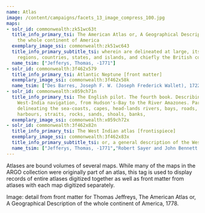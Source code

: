```yaml
---
name: Atlas
image: /content/campaigns/facets_13_image_compress_100.jpg
maps:
- solr_id: commonwealth:zk51wc63t
  title_info_primary_tsi: The American Atlas or, A Geographical Description of
    the whole continent of America
  exemplary_image_ssi: commonwealth:zk51wc643
  title_info_primary_subtitle_tsi: wherein are delineated at large, its several
    regions, countries, states, and islands, and chiefly the British colonies
  name_tsim: ["Jefferys, Thomas, -1771"]
- solr_id: commonwealth:3f462x579
  title_info_primary_tsi: Atlantic Neptune [front matter]
  exemplary_image_ssi: commonwealth:3f462x58k
  name_tsim: ["Des Barres, Joseph F. W. (Joseph Frederick Wallet), 1722-1824"]
- solr_id: commonwealth:x059ch71n
  title_info_primary_tsi: The English pilot. The fourth book. Describing the
    West-India navigation, from Hudson's-Bay to the River Amazones. Particulary
    delineating the sea-coasts, capes, head-lands rivers, bays, roads, havens,
    harbours, straits, rocks, sands, shoals, banks, 
  exemplary_image_ssi: commonwealth:x059ch72x
- solr_id: commonwealth:3f462x82n
  title_info_primary_tsi: The West Indian atlas [frontispiece]
  exemplary_image_ssi: commonwealth:3f462x83x
  title_info_primary_subtitle_tsi: or, a general description of the West Indies
  name_tsim: ["Jefferys, Thomas, -1771","Robert Sayer and John Bennett (Firm)"]
---
```

Atlases are bound volumes of several maps. While many of the maps in the ARGO collection were originally part of an atlas, this tag is used to display records of entire atlases digitized together as well as front matter from atlases with each map digitized separately.

Image: detail from front matter for Thomas Jeffreys, The American Atlas or, A Geographical Description of the whole continent of America, 1778.